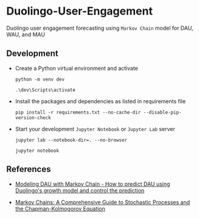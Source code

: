 # Duolingo-User-Engagement
Duolingo user engagement forecasting using `Markov Chain` model for DAU, WAU, and MAU 


## Development

  - Create a Python virtual environment and activate
	
	```shell
	python -m venv dev
	```
	
	```shell
	.\dev\Scripts\activate
	```

  - Install the packages and dependencies as listed in requirements file
	
	```shell
	pip install -r requirements.txt --no-cache-dir --disable-pip-version-check
	```

  - Start your development `Jupyter Notebook` or `Jupyter Lab` server
	
	```shell
	jupyter lab --notebook-dir=. --no-browser
	```
	
	```shell
	jupyter notebook
	```


## References

- [Modeling DAU with Markov Chain - How to predict DAU using Duolingo's growth model and control the prediction](https://towardsdatascience.com/modeling-dau-with-markov-chain-640ea4fddeb4)

- [Markov Chains: A Comprehensive Guide to Stochastic Processes and the Chapman-Kolmogorov Equation](https://medium.com/data-and-beyond/markov-chains-a-comprehensive-guide-to-stochastic-processes-and-the-chapman-kolmogorov-equation-8aa04d1e0349)
